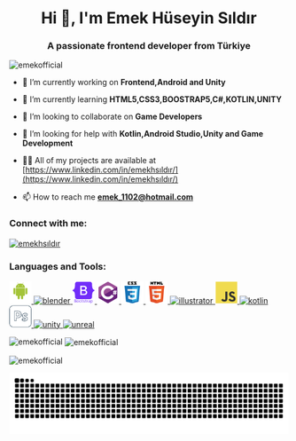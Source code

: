 <h1 align="center">Hi 👋, I'm Emek Hüseyin Sıldır</h1>
<h3 align="center">A passionate frontend developer from Türkiye</h3>

<p align="left"> <img src="https://komarev.com/ghpvc/?username=emekofficial&label=Profile%20views&color=0e75b6&style=flat" alt="emekofficial" /> </p>

- 🔭 I’m currently working on **Frontend,Android and Unity**

- 🌱 I’m currently learning **HTML5,CSS3,BOOSTRAP5,C#,KOTLIN,UNITY**

- 👯 I’m looking to collaborate on **Game Developers**

- 🤝 I’m looking for help with **Kotlin,Android Studio,Unity and Game Development**

- 👨‍💻 All of my projects are available at [https://www.linkedin.com/in/emekhsıldır/](https://www.linkedin.com/in/emekhsıldır/)

- 📫 How to reach me **emek_1102@hotmail.com**

<h3 align="left">Connect with me:</h3>
<p align="left">
<a href="https://linkedin.com/in/emekhsıldır" target="blank"><img align="center" src="https://raw.githubusercontent.com/rahuldkjain/github-profile-readme-generator/master/src/images/icons/Social/linked-in-alt.svg" alt="emekhsıldır" height="30" width="40" /></a>
</p>

<h3 align="left">Languages and Tools:</h3>
<p align="left"> <a href="https://developer.android.com" target="_blank" rel="noreferrer"> <img src="https://raw.githubusercontent.com/devicons/devicon/master/icons/android/android-original-wordmark.svg" alt="android" width="40" height="40"/> </a> <a href="https://www.blender.org/" target="_blank" rel="noreferrer"> <img src="https://download.blender.org/branding/community/blender_community_badge_white.svg" alt="blender" width="40" height="40"/> </a> <a href="https://getbootstrap.com" target="_blank" rel="noreferrer"> <img src="https://raw.githubusercontent.com/devicons/devicon/master/icons/bootstrap/bootstrap-plain-wordmark.svg" alt="bootstrap" width="40" height="40"/> </a> <a href="https://www.w3schools.com/cs/" target="_blank" rel="noreferrer"> <img src="https://raw.githubusercontent.com/devicons/devicon/master/icons/csharp/csharp-original.svg" alt="csharp" width="40" height="40"/> </a> <a href="https://www.w3schools.com/css/" target="_blank" rel="noreferrer"> <img src="https://raw.githubusercontent.com/devicons/devicon/master/icons/css3/css3-original-wordmark.svg" alt="css3" width="40" height="40"/> </a> <a href="https://www.w3.org/html/" target="_blank" rel="noreferrer"> <img src="https://raw.githubusercontent.com/devicons/devicon/master/icons/html5/html5-original-wordmark.svg" alt="html5" width="40" height="40"/> </a> <a href="https://www.adobe.com/in/products/illustrator.html" target="_blank" rel="noreferrer"> <img src="https://www.vectorlogo.zone/logos/adobe_illustrator/adobe_illustrator-icon.svg" alt="illustrator" width="40" height="40"/> </a> <a href="https://developer.mozilla.org/en-US/docs/Web/JavaScript" target="_blank" rel="noreferrer"> <img src="https://raw.githubusercontent.com/devicons/devicon/master/icons/javascript/javascript-original.svg" alt="javascript" width="40" height="40"/> </a> <a href="https://kotlinlang.org" target="_blank" rel="noreferrer"> <img src="https://www.vectorlogo.zone/logos/kotlinlang/kotlinlang-icon.svg" alt="kotlin" width="40" height="40"/> </a> <a href="https://www.photoshop.com/en" target="_blank" rel="noreferrer"> <img src="https://raw.githubusercontent.com/devicons/devicon/master/icons/photoshop/photoshop-line.svg" alt="photoshop" width="40" height="40"/> </a> <a href="https://unity.com/" target="_blank" rel="noreferrer"> <img src="https://www.vectorlogo.zone/logos/unity3d/unity3d-icon.svg" alt="unity" width="40" height="40"/> </a> <a href="https://unrealengine.com/" target="_blank" rel="noreferrer"> <img src="https://raw.githubusercontent.com/kenangundogan/fontisto/036b7eca71aab1bef8e6a0518f7329f13ed62f6b/icons/svg/brand/unreal-engine.svg" alt="unreal" width="40" height="40"/> </a> </p>

<p><img align="left" src="https://github-readme-stats.vercel.app/api/top-langs?username=emekofficial&show_icons=true&locale=en&layout=compact" alt="emekofficial" /></p>

<p>&nbsp;<img align="center" src="https://github-readme-stats.vercel.app/api?username=emekofficial&show_icons=true&locale=en" alt="emekofficial" /></p>

<p><img align="center" src="https://github-readme-streak-stats.herokuapp.com/?user=emekofficial&" alt="emekofficial" /></p>

<picture>
  <source media="(prefers-color-scheme: dark)" srcset="https://raw.githubusercontent.com/EmekOfficial/EmekOfficial/output/github-contribution-grid-snake-dark.svg">
  <source media="(prefers-color-scheme: light)" srcset="https://raw.githubusercontent.com/EmekOfficial/EmekOfficial/output/github-contribution-grid-snake.svg">
  <img alt="github contribution grid snake animation" src="https://raw.githubusercontent.com/EmekOfficial/EmekOfficial/output/github-contribution-grid-snake.svg">
</picture>
